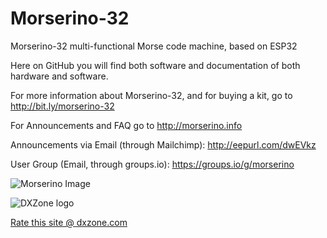 # Morserino-32 
Morserino-32 multi-functional Morse code machine, based on ESP32

Here on GitHub you will find both software and documentation of both hardware and software.

For more information about Morserino-32, and for buying a kit, go to http://bit.ly/morserino-32


For Announcements and FAQ go to http://morserino.info

Announcements via Email (through Mailchimp): http://eepurl.com/dwEVkz

User Group (Email, through groups.io): https://groups.io/g/morserino

![Morserino Image](https://raw.githubusercontent.com/oe1wkl/Morserino-32/master/Documentation/User%20Manual/Version%204.x/Morserino.jpg)

![DXZone logo](https://raw.githubusercontent.com/oe1wkl/Morserino-32/master/dxzone_180x85_rounded.gif)

<a href="https://www.dxzone.com/cgi-bin/dir/rate.cgi?ID=33277">Rate this site @ dxzone.com</a>
